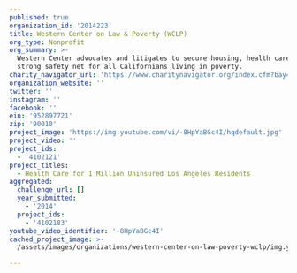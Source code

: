 ```yaml
---
published: true
organization_id: '2014223'
title: Western Center on Law & Poverty (WCLP)
org_type: Nonprofit
org_summary: >-
  Western Center advocates and litigates to secure housing, health care and a
  strong safety net for all Californians living in poverty.
charity_navigator_url: 'https://www.charitynavigator.org/index.cfm?bay=search.profile&ein=952897721'
organization_website: ''
twitter: ''
instagram: ''
facebook: ''
ein: '952897721'
zip: '90010'
project_image: 'https://img.youtube.com/vi/-8HpYaBGc4I/hqdefault.jpg'
project_video: ''
project_ids:
  - '4102121'
project_titles:
  - Health Care for 1 Million Uninsured Los Angeles Residents
aggregated:
  challenge_url: []
  year_submitted:
    - '2014'
  project_ids:
    - '4102183'
youtube_video_identifier: '-8HpYaBGc4I'
cached_project_image: >-
  /assets/images/organizations/western-center-on-law-poverty-wclp/img.youtube.com/vi/-8HpYaBGc4I/hqdefault.jpg

---
```

